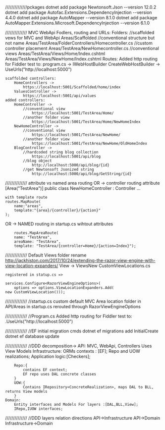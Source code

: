 
//////////////pckages
dotnet add package Newtonsoft.Json --version 12.0.2
dotnet add package Autofac.Extensions.DependencyInjection --version 4.4.0
dotnet add package AutoMapper --version 8.1.0
dotnet add package AutoMapper.Extensions.Microsoft.DependencyInjection --version 6.1.0

//////////////
MVC WebApi Fodlers, routing and URLs:
Folders:
    //scaffolded vews for MVC and WebApi
        Areas/Scaffolded
    //conventional structure but not name
        Areas/TestArea/FolderControllers/Homecontroller.cs
    //custom controller placement
        Areas/TestArea/NewHomecontroller.cs
    //conventional views
        Areas/TestArea/Views/Home/Index.cshtml
        Areas/TestArea/Views/NewHome/Index.cshtml
Routes:
    Added http routing for Fiddler test to:
        program.cs -> IWebHostBuilder CreateWebHostBuilder -> UseUrls("http://localhost:5000")

    scaffolded controllers:
        HomeControllers ->
            https://localhost:5001/Scaffolded/home/index
        ValuesController ->
            https://localhost:5001/api/values
    added controllers:
        HomeController -> 
            //conventional view
                https://localhost:5001/TestArea/Home/
            //another folder view
                https://localhost:5001/TestArea/Home/NewHomeIndex
        NewHomeController ->
            //conventional view
                https://localhost:5001/TestArea/NewHome/
            //another folder view
                https://localhost:5001/TestArea/NewHome/OldHomeIndex
        BlogController ->
            //hardcoded string blog collection
                https://localhost:5001/api/blog
            //blog object
                http://localhost:5000/api/blog/{id}
            //get Newtonsoft Jsonized string
                http://localhost:5000/api/blog/GetString/{id}

//////////////
attribute vs named area routing
OR -> controller routing attribute
	[Area("TestArea")]
	public class NewHomeController : Controller
...

	with template route 
	routes.MapRoute(
		name:"areas",
		template:"{area}/{controller}/{action}"
	);
		
OR -> NAMED routing in startup.cs wihtout attributes

        routes.MapAreaRoute(
        name: "TestArea",
        areaName: "TestArea",
        template: "TestArea/{controller=Home}/{action=Index}");


//////////////
Default Views folder rename
http://jackhiston.com/2017/10/24/extending-the-razor-view-engine-with-view-location-expanders/
View -> ViewsNew
CustomViewLocations.cs
    
    registered in statup.cs =>

    services.Configure<RazorViewEngineOptions>(
        options => options.ViewLocationExpanders.Add(
    new CustomViewLocation()));


//////////////
//startup.cs
custom default MVC Area location folder in API/Areas
in startup.cs rerouted through  RazorViewEngineOptions


//////////////
//Program.cs 
Added http routing for Fiddler test to:
    .UseUrls("http://localhost:5000")


//////////////
//EF initial migration cmds
dotnet ef migrations add InitialCreate
dotnet ef database update

//////////////
//DDD decomposition->
    API:
        MVC, WebApi, Controllers
        Uses View Models
    Infrastructure:
        ORMs contexts : [EF];
        Repo and UOW realizations;
        Application logic:[Checkers];

        Repo:{
            contains EF context;
            EF repo uses DAL concrete classes
        }
        UOW:{
            Contains IRepository<ConcreteRealization>, maps DAL to BLL, returns View models
        }        
    Domain:
        Entity interfaces and Models For layers :[DAL,BLL,View];
        IRepo,IUOW interfaces;

//////////////
//DDD layers relation directions
    API->Infrastructure
    API->Domain
    Infrastructure->Domain
